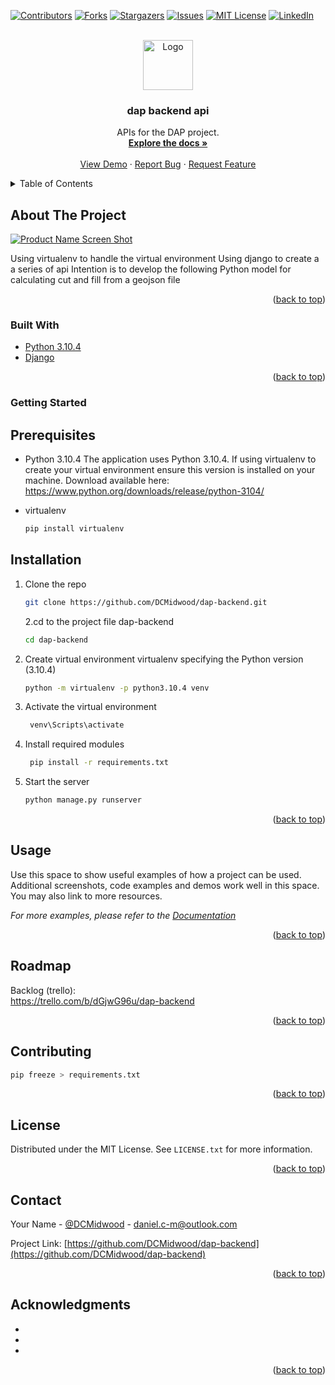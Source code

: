 <div id="top"></div>

[![Contributors][contributors-shield]][contributors-url]
[![Forks][forks-shield]][forks-url]
[![Stargazers][stars-shield]][stars-url]
[![Issues][issues-shield]][issues-url]
[![MIT License][license-shield]][license-url]
[![LinkedIn][linkedin-shield]][linkedin-url]

<!-- PROJECT LOGO -->
<br />
<div align="center">
  <a href="https://github.com/DCMidwood/dap-backend">
    <img src="images/logo.png" alt="Logo" width="80" height="80">
  </a>

<h3 align="center">dap backend api</h3>

  <p align="center">
    APIs for the DAP project.
    <br />
    <a href="https://github.com/DCMidwood/dap-backend"><strong>Explore the docs »</strong></a>
    <br />
    <br />
    <a href="https://github.com/DCMidwood/dap-backend">View Demo</a>
    ·
    <a href="https://github.com/DCMidwood/dap-backend/issues">Report Bug</a>
    ·
    <a href="https://github.com/DCMidwood/dap-backend/issues">Request Feature</a>
  </p>
</div>

<!-- TABLE OF CONTENTS -->
<details>
  <summary>Table of Contents</summary>
  <ol>
    <li>
      <a href="#about-the-project">About The Project</a>
      <ul>
        <li><a href="#built-with">Built With</a></li>
      </ul>
    </li>
    <li>
      <a href="#getting-started">Getting Started</a>
      <ul>
        <li><a href="#prerequisites">Prerequisites</a></li>
        <li><a href="#installation">Installation</a></li>
      </ul>
    </li>
    <li><a href="#usage">Usage</a></li>
    <li><a href="#roadmap">Roadmap</a></li>
    <li><a href="#contributing">Contributing</a></li>
    <li><a href="#license">License</a></li>
    <li><a href="#contact">Contact</a></li>
    <li><a href="#acknowledgments">Acknowledgments</a></li>
  </ol>
</details>

<!-- ABOUT THE PROJECT -->

## About The Project

[![Product Name Screen Shot][product-screenshot]](https://example.com)

Using virtualenv to handle the virtual environment
Using django to create a a series of api
Intention is to develop the following
Python model for calculating cut and fill from a geojson file

<p align="right">(<a href="#top">back to top</a>)</p>

### Built With

- [Python 3.10.4](https://www.python.org/downloads/release/python-3104/)
- [Django](https://www.djangoproject.com/)

<p align="right">(<a href="#top">back to top</a>)</p>

<!-- GETTING STARTED -->

### Getting Started

## Prerequisites

- Python 3.10.4
  The application uses Python 3.10.4. If using virtualenv to create your virtual environment ensure this version is installed on your machine. Download available here:
  https://www.python.org/downloads/release/python-3104/

- virtualenv
  ```bash
  pip install virtualenv
  ```

## Installation

1. Clone the repo
   ```sh
   git clone https://github.com/DCMidwood/dap-backend.git
   ```
   2.cd to the project file dap-backend
   ```bash
   cd dap-backend
   ```
2. Create virtual environment virtualenv specifying the Python version (3.10.4)
   ```bash
   python -m virtualenv -p python3.10.4 venv
   ```
3. Activate the virtual environment

   ```bash
    venv\Scripts\activate
   ```

4. Install required modules

   ```bash
    pip install -r requirements.txt
   ```

5. Start the server

   ```bash
   python manage.py runserver
   ```

   <p align="right">(<a href="#top">back to top</a>)</p>

<!-- USAGE EXAMPLES -->

## Usage

Use this space to show useful examples of how a project can be used. Additional screenshots, code examples and demos work well in this space. You may also link to more resources.

_For more examples, please refer to the [Documentation](https://example.com)_

<p align="right">(<a href="#top">back to top</a>)</p>

<!-- ROADMAP -->

## Roadmap

Backlog (trello):<br/>
https://trello.com/b/dGjwG96u/dap-backend

<p align="right">(<a href="#top">back to top</a>)</p>

<!-- CONTRIBUTING -->

## Contributing

```bash
pip freeze > requirements.txt
```

<p align="right">(<a href="#top">back to top</a>)</p>

<!-- LICENSE -->

## License

Distributed under the MIT License. See `LICENSE.txt` for more information.

<p align="right">(<a href="#top">back to top</a>)</p>

<!-- CONTACT -->

## Contact

Your Name - [@DCMidwood](https://twitter.com/DCMidwood) - daniel.c-m@outlook.com

Project Link: [https://github.com/DCMidwood/dap-backend](https://github.com/DCMidwood/dap-backend)

<p align="right">(<a href="#top">back to top</a>)</p>

<!-- ACKNOWLEDGMENTS -->

## Acknowledgments

- []()
- []()
- []()

<p align="right">(<a href="#top">back to top</a>)</p>

<!-- MARKDOWN LINKS & IMAGES -->
<!-- https://www.markdownguide.org/basic-syntax/#reference-style-links -->

[contributors-shield]: https://img.shields.io/github/contributors/DCMidwood/dap-backend.svg?style=for-the-badge
[contributors-url]: https://github.com/DCMidwood/dap-backend/graphs/contributors
[forks-shield]: https://img.shields.io/github/forks/DCMidwood/dap-backend.svg?style=for-the-badge
[forks-url]: https://github.com/DCMidwood/dap-backend/network/members
[stars-shield]: https://img.shields.io/github/stars/DCMidwood/dap-backend.svg?style=for-the-badge
[stars-url]: https://github.com/DCMidwood/dap-backend/stargazers
[issues-shield]: https://img.shields.io/github/issues/DCMidwood/dap-backend.svg?style=for-the-badge
[issues-url]: https://github.com/DCMidwood/dap-backend/issues
[license-shield]: https://img.shields.io/github/license/DCMidwood/dap-backend.svg?style=for-the-badge
[license-url]: https://github.com/DCMidwood/dap-backend/blob/master/LICENSE.txt
[linkedin-shield]: https://img.shields.io/badge/-LinkedIn-black.svg?style=for-the-badge&logo=linkedin&colorB=555
[linkedin-url]: https://www.linkedin.com/in/danielcm1/
[product-screenshot]: images/screenshot.png
